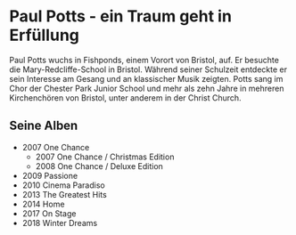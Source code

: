 # Paul Potts - ein Traum geht in Erfüllung

Paul Potts wuchs in Fishponds, einem Vorort von Bristol, auf. Er besuchte die Mary-Redcliffe-School in Bristol. Während seiner Schulzeit entdeckte er sein Interesse am Gesang und an klassischer Musik zeigten. Potts sang im Chor der Chester Park Junior School und mehr als zehn Jahre in mehreren Kirchenchören von Bristol, unter anderem in der Christ Church.

## Seine Alben
* 2007 One Chance
  * 2007 One Chance / Christmas Edition
  * 2008 One Chance / Deluxe Edition
* 2009 Passione
* 2010 Cinema Paradiso
* 2013 The Greatest Hits
* 2014 Home
* 2017 On Stage
* 2018 Winter Dreams